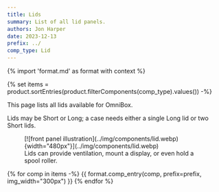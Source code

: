 ```yaml
---
title: Lids
summary: List of all lid panels.
authors: Jon Harper
date: 2023-12-13
prefix: ../
comp_type: Lid
---
```


{% import 'format.md' as format with context %}

{% set items = product.sortEntries(product.filterComponents(comp_type).values()) -%}

This page lists all lids available for OmniBox.

Lids may be Short or Long; a case needs either a single Long lid or two Short lids.

<figure markdown>
[![front panel illustration](../img/components/lid.webp){width="480px"}](../img/components/lid.webp)
<figcaption markdown>
Lids can provide ventilation, mount a display, or even hold a spool roller.
</figcaption>
</figure>

{% for comp in items -%}
{{ format.comp_entry(comp, prefix=prefix, img_width="300px") }}
{% endfor %}